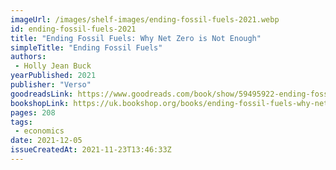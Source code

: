 ```yaml
---
imageUrl: /images/shelf-images/ending-fossil-fuels-2021.webp
id: ending-fossil-fuels-2021
title: "Ending Fossil Fuels: Why Net Zero is Not Enough"
simpleTitle: "Ending Fossil Fuels"
authors: 
 - Holly Jean Buck
yearPublished: 2021
publisher: "Verso"
goodreadsLink: https://www.goodreads.com/book/show/59495922-ending-fossil-fuels
bookshopLink: https://uk.bookshop.org/books/ending-fossil-fuels-why-net-zero-is-not-enough/9781839762345
pages: 208
tags: 
 - economics
date: 2021-12-05
issueCreatedAt: 2021-11-23T13:46:33Z
---
```


